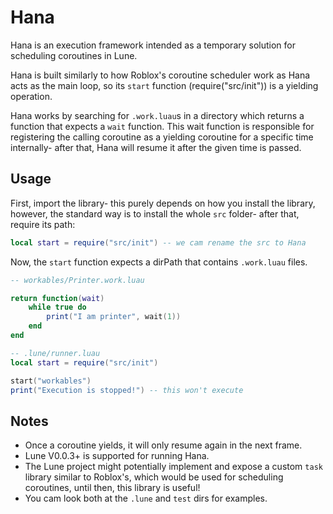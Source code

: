 # Hana

Hana is an execution framework intended as a temporary solution for scheduling coroutines in Lune.

Hana is built similarly to how Roblox's coroutine scheduler work as Hana acts as the main loop, so its `start` function (require("src/init")) is a yielding operation.

Hana works by searching for `.work.luau`s in a directory which returns a function that expects a `wait` function. This wait function is responsible for registering the calling coroutine as a yielding coroutine for a specific time internally- after that, Hana will resume it after the given time is passed.

## Usage

First, import the library- this purely depends on how you install the library, however, the standard way is to install the whole `src` folder- after that, require its path:
```lua
local start = require("src/init") -- we cam rename the src to Hana
```

Now, the `start` function expects a dirPath that contains `.work.luau` files.

```lua
-- workables/Printer.work.luau

return function(wait)
    while true do
        print("I am printer", wait(1))
    end
end
```
```lua
-- .lune/runner.luau
local start = require("src/init") 

start("workables")
print("Execution is stopped!") -- this won't execute
```

## Notes
* Once a coroutine yields, it will only resume again in the next frame.
* Lune V0.0.3+ is supported for running Hana.
* The Lune project might potentially implement and expose a custom `task` library similar to Roblox's, which would be used for scheduling coroutines, until then, this library is useful!
* You cam look both at the `.lune` and `test` dirs for examples. 